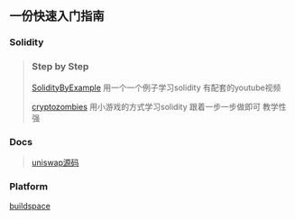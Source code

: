 ## 一份快速入门指南

### Solidity

>### Step by Step
>
>[SolidityByExample](https://solidity-by-example.org/) 用一个一个例子学习solidity 有配套的youtube视频
>
>[cryptozombies](https://cryptozombies.io/) 用小游戏的方式学习solidity 跟着一步一步做即可 教学性强
>
>
>
>

### Docs

>[uniswap源码](https://docs.uniswap.org/)
>
>

### Platform

[buildspace](https://buildspace.so/)

